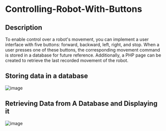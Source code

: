 # Controlling-Robot-With-Buttons


## Description
To enable control over a robot's movement, you can implement a user interface with five buttons: forward, backward, left, right, and stop. When a user presses one of these buttons, the corresponding movement command is stored in a database for future reference. Additionally, a PHP page can be created to retrieve the last recorded movement of the robot.


## Storing data in a database

![image](https://github.com/Zahrah794/Controlling-Robot-With-Buttons/assets/139267881/fb71e423-9b60-481b-aada-409eb53b9d15)


## Retrieving Data from A Database and Displaying it

![image](https://github.com/Zahrah794/Controlling-Robot-With-Buttons/assets/139267881/d21f8f1a-5397-475f-95be-29e8b761c14d)
